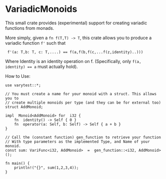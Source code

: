 # VariadicMonoids
This small crate provides (experimental) support for creating variadic functions from monads.

More simply, given a `fn f(T,T) -> T`, this crate allows you to produce a variadic function `f'` such that

     f'(a: T,b: T, c: T,....) == f(a,f(b,f(c,...f(z,identity)..)))
Where Identity is an identity operation on f. (Specifically, only `f(a, identity) == a` must actually hold).

How to Use:

    use varytest::*;
    
    // You must create a name for your monoid with a struct. This allows you to
    // create multiple monoids per type (and they can be for external too)
    struct AddMonoid;
    
    impl  Monoid<AddMonoid> for  i32 {
        fn  identity() -> Self { 0 }
        fn  operator(a: Self, b: Self) -> Self { a + b }
    }
    
    // Call the (constant function) gen_function to retrieve your function
    // With type parameters as the implemented Type, and Name of your monoid.
    const sum: VariFunc<i32, AddMonoid>  =  gen_function::<i32, AddMonoid>();

    fn main() {
        println!("{}", sum(1,2,3,4));
    }

  


